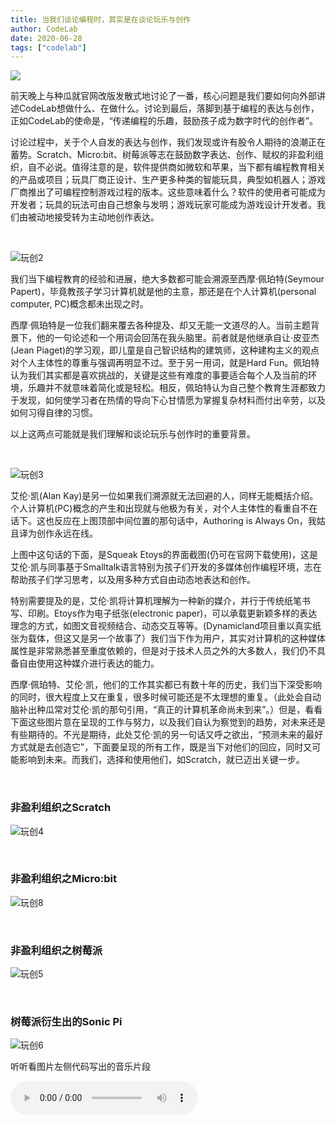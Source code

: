 ```yaml
---
title: 当我们谈论编程时，其实是在谈论玩乐与创作
author: CodeLab
date: 2020-06-28
tags: ["codelab"]
---
```


<img class="img-responsive" src="/img/玩创1.png" />

<br>

前天晚上与种瓜就官网改版发散式地讨论了一番，核心问题是我们要如何向外部讲述CodeLab想做什么、在做什么。讨论到最后，落脚到基于编程的表达与创作，正如CodeLab的使命是，“传递编程的乐趣，鼓励孩子成为数字时代的创作者”。

讨论过程中，关于个人自发的表达与创作，我们发现或许有股令人期待的浪潮正在蓄势。Scratch、Micro:bit、树莓派等志在鼓励数字表达、创作、赋权的非盈利组织，自不必说。值得注意的是，软件提供商如微软和苹果，当下都有编程教育相关的产品或项目；玩具厂商正设计、生产更多种类的智能玩具，典型如机器人；游戏厂商推出了可编程控制游戏过程的版本。这些意味着什么？软件的使用者可能成为开发者；玩具的玩法可由自己想象与发明；游戏玩家可能成为游戏设计开发者。我们由被动地接受转为主动地创作表达。

<!--more-->

<br>

![玩创2](/img/玩创2.jpg)

我们当下编程教育的经验和进展，绝大多数都可能会溯源至西摩·佩珀特(Seymour Papert)，毕竟教孩子学习计算机就是他的主意，那还是在个人计算机(personal computer, PC)概念都未出现之时。

西摩·佩珀特是一位我们翻来覆去各种提及、却又无能一文道尽的人。当前主题背景下，他的一句论述和一个用词会回荡在我头脑里。前者就是他继承自让·皮亚杰(Jean Piaget)的学习观，即儿童是自己智识结构的建筑师，这种建构主义的观点对个人主体性的尊重与强调再明显不过。至于另一用词，就是Hard Fun。佩珀特认为我们其实都是喜欢挑战的，关键是这些有难度的事要适合每个人及当前的环境，乐趣并不就意味着简化或是轻松。相反，佩珀特认为自己整个教育生涯都致力于发现，如何使学习者在热情的导向下心甘情愿为掌握复杂材料而付出辛劳，以及如何习得自律的习惯。

以上这两点可能就是我们理解和谈论玩乐与创作时的重要背景。

<br>

![玩创3](/img/玩创3.jpg)

艾伦·凯(Alan Kay)是另一位如果我们溯源就无法回避的人，同样无能概括介绍。个人计算机(PC)概念的产生和出现就与他极为有关，对个人主体性的看重自不在话下。这也反应在上图顶部中间位置的那句话中，Authoring is Always On，我姑且译为创作永远在线。

上图中这句话的下面，是Squeak Etoys的界面截图(仍可在官网下载使用)，这是艾伦·凯与同事基于Smalltalk语言特别为孩子们开发的多媒体创作编程环境，志在帮助孩子们学习思考，以及用多种方式自由动态地表达和创作。

特别需要提及的是，艾伦·凯将计算机理解为一种新的媒介，并行于传统纸笔书写、印刷。Etoys作为电子纸张(electronic paper)，可以承载更新颖多样的表达理念的方式，如图文音视频结合、动态交互等等。(Dynamicland项目重以真实纸张为载体，但这又是另一个故事了）我们当下作为用户，其实对计算机的这种媒体属性是非常熟悉甚至重度依赖的，但是对于技术人员之外的大多数人，我们仍不具备自由使用这种媒介进行表达的能力。

西摩·佩珀特、艾伦·凯，他们的工作其实都已有数十年的历史，我们当下深受影响的同时，很大程度上又在重复，很多时候可能还是不太理想的重复。（此处会自动脑补出种瓜常对艾伦·凯的那句引用，“真正的计算机革命尚未到来”。）但是，看看下面这些图片意在呈现的工作与努力，以及我们自认为察觉到的趋势，对未来还是有些期待的。不光是期待，此处艾伦·凯的另一句话又呼之欲出，“预测未来的最好方式就是去创造它”，下面要呈现的所有工作，既是当下对他们的回应，同时又可能影响到未来。而我们，选择和使用他们，如Scratch，就已迈出关键一步。

<br>

### **非盈利组织之Scratch**

![玩创4](/img/玩创4.jpg)

<br>

### **非盈利组织之Micro:bit**

![玩创8](/img/玩创8.jpg)

<br>

### **非盈利组织之树莓派**

![玩创5](/img/玩创5.jpg)

<br>

### **树莓派衍生出的Sonic Pi**

![玩创6](/img/玩创6.jpg)

听听看图片左侧代码写出的音乐片段

<audio controls src="/img/sonicpi_example.wav">

<br>

### **树莓派衍生出的Minecraft Pi**

![玩创7](/img/玩创7.jpg)

<br>

### **微软之MakeCode**

![玩创9](/img/玩创9.png)

<br>

### **谷歌之Teachable Machine**

![玩创13](/img/玩创13.jpg)

![ai](/img/ai.gif)

<br>

### **乐高之机器人**

![玩创10](/img/玩创10.jpg)

在[编程少年1+1访谈](https://www.codelab.club/blog/interview-01/)中，Hanson与在梦里有谈到，他们两个小时候都有给乐高机器人编程的经历。

<br>

### **索尼之机器人**

![玩创11](/img/玩创11.jpg)

<br>

### **非盈利组织之CodeLab**

![玩创14](/img/玩创14.png)

最后把我们自己也算进来。Adapter是由CodeLab构建的基础项目，致力于连接万物。在它的驱动下，无论是软件还是硬件，无论是AI、开源硬件、现实世界的物体、还是虚拟世界的动画角色，皆可彼此互动。由此为孩子构建一个可以自由玩乐与创作的开放环境。

下面请看两段小视频，前面图片中介绍的所有事物都已通过Adapter连接起来，孩子们在Scratch大本营中，就可以轻松与其互动，来去自由。

<br>

<video width=100% src="/img/树莓派小组秀.mp4" controls="controls"></video>

<br>

除前面提到的机器人之外，当下市场上还有众多可供孩子编程控制的机器人，CodeLab办公室也汇聚了很多，下面也小秀一下。

![玩创12](/img/玩创12.jpg)

<video width=100% src="/img/机器人小组.mp4" controls="controls"></video>